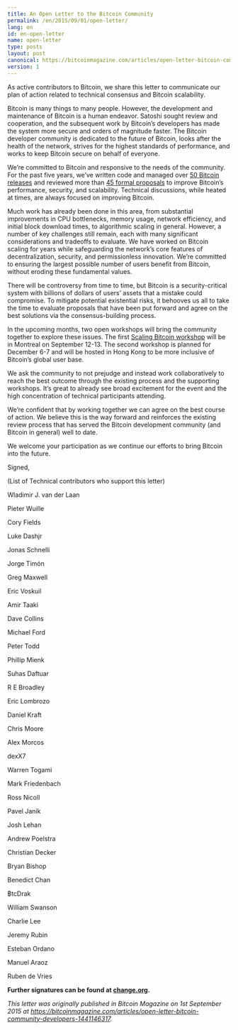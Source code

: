 ```yaml
---
title: An Open Letter to the Bitcoin Community
permalink: /en/2015/09/01/open-letter/
lang: en
id: en-open-letter
name: open-letter
type: posts
layout: post
canonical: https://bitcoinmagazine.com/articles/open-letter-bitcoin-community-developers-1441146317
version: 1
---
```

As active contributors to Bitcoin, we share this letter to communicate our plan of action related to technical consensus and Bitcoin scalability.

Bitcoin is many things to many people. However, the development and maintenance of Bitcoin is a human endeavor. Satoshi sought review and cooperation, and the subsequent work by Bitcoin’s developers has made the system more secure and orders of magnitude faster. The Bitcoin developer community is dedicated to the future of Bitcoin, looks after the health of the network, strives for the highest standards of performance, and works to keep Bitcoin secure on behalf of everyone.

We’re committed to Bitcoin and responsive to the needs of the community. For the past five years, we’ve written code and managed over [50 Bitcoin releases][1] and reviewed more than [45 formal proposals][2] to improve Bitcoin’s performance, security, and scalability. Technical discussions, while heated at times, are always focused on improving Bitcoin.

Much work has already been done in this area, from substantial improvements in CPU bottlenecks, memory usage, network efficiency, and initial block download times, to algorithmic scaling in general. However, a number of key challenges still remain, each with many significant considerations and tradeoffs to evaluate. We have worked on Bitcoin scaling for years while safeguarding the network’s core features of decentralization, security, and permissionless innovation. We’re committed to ensuring the largest possible number of users benefit from Bitcoin, without eroding these fundamental values.

There will be controversy from time to time, but Bitcoin is a security-critical system with billions of dollars of users’ assets that a mistake could compromise. To mitigate potential existential risks, it behooves us all to take the time to evaluate proposals that have been put forward and agree on the best solutions via the consensus-building process.
 
In the upcoming months, two open workshops will bring the community together to explore these issues. The first [Scaling Bitcoin workshop][3] will be in Montreal on September 12-13. The second workshop is planned for December 6-7 and will be hosted in Hong Kong to be more inclusive of Bitcoin’s global user base. 

We ask the community to not prejudge and instead work collaboratively to reach the best outcome through the existing process and the supporting workshops. It’s great to already see broad excitement for the event and the high concentration of technical participants attending.

We’re confident that by working together we can agree on the best course of action. We believe this is the way forward and reinforces the existing review process that has served the Bitcoin development community (and Bitcoin in general) well to date.  

We welcome your participation as we continue our efforts to bring Bitcoin into the future.

Signed,

(List of Technical contributors who support this letter)

Wladimir J. van der Laan

Pieter Wuille

Cory Fields

Luke Dashjr

Jonas Schnelli

Jorge Timón

Greg Maxwell

Eric Voskuil

Amir Taaki

Dave Collins

Michael Ford

Peter Todd

Phillip Mienk

Suhas Daftuar

R E Broadley

Eric Lombrozo

Daniel Kraft

Chris Moore

Alex Morcos

dexX7

Warren Togami

Mark Friedenbach

Ross Nicoll

Pavel Janík

Josh Lehan

Andrew Poelstra

Christian Decker

Bryan Bishop

Benedict Chan

฿tcDrak

William Swanson

Charlie Lee

Jeremy Rubin

Esteban Ordano

Manuel Araoz

Ruben de Vries

**Further signatures can be found at [change.org](https://www.change.org/p/the-community-an-open-letter-to-the-bitcoin-community).**

_This letter was originally published in Bitcoin Magazine on 1st September 2015 at <https://bitcoinmagazine.com/articles/open-letter-bitcoin-community-developers-1441146317>._

[1]: https://github.com/bitcoin/bitcoin/tree/master/doc/release-notes
[2]: https://github.com/bitcoin/bips
[3]: https://scalingbitcoin.org/montreal2015/